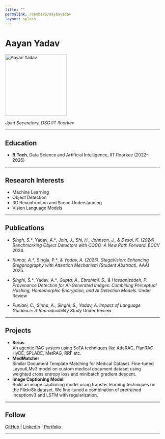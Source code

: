 ```yaml
---
title: ""
permalink: /members/aayanyadav
layout: splash
---
```




# Aayan Yadav

<img src="{{ site.baseurl }}/assets/images/members/y23/aayanyadav.jpeg" width="200" height="200" alt="Aayan Yadav">


*Joint Seceretary, DSG IIT Roorkee*

---

## Education  
- **B.Tech**, Data Science and Artificial Intelligence, IIT Roorkee (2022–2026)    
---

## Research Interests  
- Machine Learning  
- Object Detection  
- 3D Recontruction and Scene Understanding
- Vision Language Models

---

## Publications  
 
- *Singh, S.\**, Yadav, A.\**, Jain, J., Shi, H., Johnson, J., & Desai, K. (2024). Benchmarking Object Detectors with COCO: A New Path Forward.* ECCV 2024.

- *Kumar, A.\**, Singla, P.\**, & Yadav, A. (2025). StegaVision: Enhancing Steganography with Attention Mechanism (Student Abstract).* AAAI 2025.

- *Singhi, S.\**, Yadav, A.\**, Gupta, A., Ebrahimi, S., & Hassanizadeh, P. Provenance Detection for AI-Generated Images: Combining Perceptual Hashing, Homomorphic Encryption, and AI Detection Models.* Under Review

- *Puniani, C., Sinha, A., Singhi, S., Yadav, A. Impact of Language Guidance: A Reproducibility Study* Under Review

---

## Projects  
- **Sirius**  
  An agentic RAG system using SoTA techniques like AdaRAG, PlanRAG, HyDE, SPLADE, MetRAG, RRF etc.
- **MedMatcher**  
  Similar Document Template Matching for Medical Dataset. Fine-tuned LayoutLMv3 model on custom medical document dataset using weighted cross entropy loss and minibatch gradient descent.
- **Image Captioning Model**  
  Build an image captioning model using transfer learning techniques on the Flickr8k dataset. We fine-tuned a combination of pretrained Inceptionv3 and LSTM with regularization.

---

## Follow
[GitHub](https://github.com/ydvaayan) | [LinkedIn](https://www.linkedin.com/in/aayanyadav09/) | [Portfolio](https://ydvaayan.github.io)

---